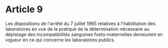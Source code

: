 # Article 9

Les dispositions de l'arrêté du 7 juillet 1965 relatives à l'habilitation des laboratoires en vue de la pratique de la détermination nécessaire au dépistage des incompatibilités sanguines foeto-maternelles demeurent en vigueur en ce qui concerne les laboratoires publics.
